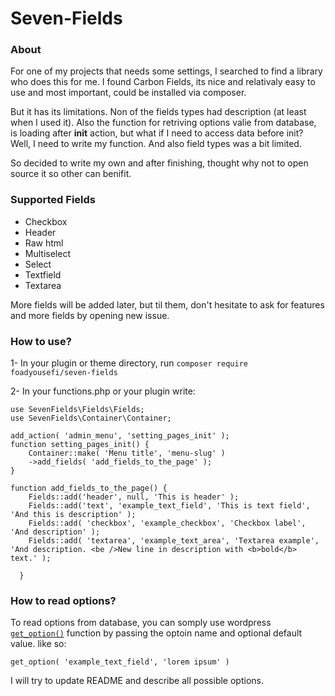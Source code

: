 # Seven-Fields

### About
For one of my projects that needs some settings, I searched to find a library who does this for me. I found Carbon Fields, its nice and relativaly easy to use and most important, could be installed via composer.

But it has its limitations. Non of the fields types had description (at least when I used it). Also the function for retriving options valie from database, is loading after **init** action, but what if I need to access data before init? Well, I need to write my function. And also field types was a bit limited.

So decided to write my own and after finishing, thought why not to open source it so other can benifit.

### Supported Fields
- Checkbox
- Header
- Raw html
- Multiselect
- Select
- Textfield
- Textarea

More fields will be added later, but til them, don't hesitate to ask for features and more fields by opening new issue.

### How to use?

1- In your plugin or theme directory, run 
`composer require foadyousefi/seven-fields`

2- In your functions.php or your plugin write:
```
use SevenFields\Fields\Fields;
use SevenFields\Container\Container;

add_action( 'admin_menu', 'setting_pages_init' );
function setting_pages_init() {
    Container::make( 'Menu title', 'menu-slug' )
    ->add_fields( 'add_fields_to_the_page' );
}

function add_fields_to_the_page() {
    Fields::add('header', null, 'This is header' );
    Fields::add('text', 'example_text_field', 'This is text field', 'And this is description' );
    Fields::add( 'checkbox', 'example_checkbox', 'Checkbox label', 'And description' );
    Fields::add( 'textarea', 'example_text_area', 'Textarea example',  'And description. <be />New line in description with <b>bold</b> text.' );

  }
```

### How to read options?

To read options from database, you can somply use wordpress [`get_option()`](https://developer.wordpress.org/reference/functions/get_option/) function by passing the optoin name and optional default value. like so:

```
get_option( 'example_text_field', 'lorem ipsum' )
```


I will try to update README and describe all possible options.
